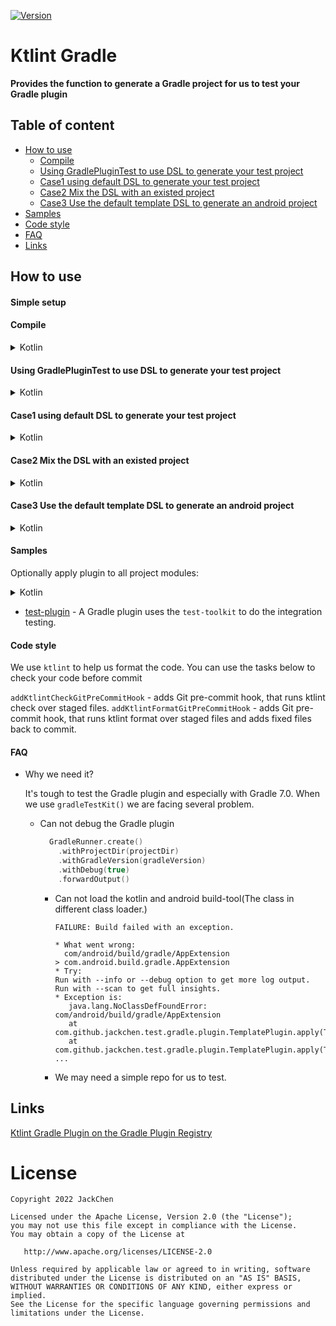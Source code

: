 [![Version](https://img.shields.io/maven-central/v/io.github.jackchen365/gradle-test-toolkit)](https://search.maven.org/artifact/io.github.jackchen365/gradle-test-toolkit)

# Ktlint Gradle

**Provides the function to generate a Gradle project for us to test your Gradle plugin**

## Table of content

- [How to use](#how-to-use)
    - [Compile](#Compile)
    - [Using GradlePluginTest to use DSL to generate your test project](#using-gradleplugintest-to-use-dsl-to-generate-your-test-project)
    - [Case1 using default DSL to generate your test project](#case1-using-default-dsl-to-generate-your-test-project)
    - [Case2 Mix the DSL with an existed project](#case2-mix-the-dsl-with-an-existed-project)
    - [Case3 Use the default template DSL to generate an android project](#case3-use-the-default-template-dsl-to-generate-an-android-project)
- [Samples](#samples)
- [Code style](#Code-style)
- [FAQ](#faq)
- [Links](#links)

## How to use

#### Simple setup

#### Compile

<details>
<summary>Kotlin</summary>

```kotlin
repositories {
    mavenCentral()
}
dependencies {
    testImplementation("io.github.jackchen365:gradle-test-toolkit:$latest_version")
}
```

</details>

#### Using GradlePluginTest to use DSL to generate your test project

<details>
<summary>Kotlin</summary>

```kotlin
class TemplatePluginTest : GradlePluginTest() {
    private fun testProjectSetup(closure: TemplatePluginTest.() -> Unit) {
        kotlinAndroidTemplate {
            template {
                plugins {
                    id("com.test.plugin").version(File("../VERSION_CURRENT.txt").readText().trim())
                }
                dependencies {
                    implementation("androidx.core:core-ktx:1.7.0")
                    implementation("androidx.appcompat:appcompat:1.4.1")
                }
            }
        }
        TemplatePluginTest().apply(closure)
    }

    @Test
    fun buildTest() {
        testProjectSetup {
            build(":app:prebuild") {
                Assertions.assertEquals(TaskOutcome.SUCCESS, task(":app:prebuild")?.outcome)
            }
            build(":app:lint") {
                Assertions.assertEquals(TaskOutcome.FAILED, task(":app:lint")?.outcome)
            }
        }
    }
}

```

</details>

#### Case1 using default DSL to generate your test project

<details>
<summary>Kotlin</summary>

```kotlin
androidProject {
    module("app") {
        sourceDir("com.test") {
            file("Main.kt") {
                """
                fun main(){
                    println("Hello world")
                }
                """.trimIndent()
            }
        }
    }
    settingGradle {
        """
        pluginManagement {
            repositories {
                gradlePluginPortal()
                google()
                mavenCentral()
            }
        }
        """.trimIndent()
    }
    gradleProperties { "android.useAndroidX=true" }
}
```

</details>

#### Case2 Mix the DSL with an existed project

<details>
<summary>Kotlin</summary>

```kotlin

androidProject("src/test/inputs/test-app") {
    module("app") {
        kotlinSourceDir("test") {
            file("Main.kt") {
                """
                fun main(){
                    println("Hello world")
                }
                """.trimIndent()
            }
        }
    }
}
Assertions.assertTrue(File(projectDir, "app/src/main/kotlin/test/Main.kt").exists())
Assertions.assertTrue(File(projectDir, "app/build.gradle").exists())

```

</details>

#### Case3 Use the default template DSL to generate an android project

<details>
<summary>Kotlin</summary>

```kotlin

androidTemplateKts {
    template {
        `package` {
            name = "test-app"
            packageName = "com.android.test"
        }
        build {
            targetSdk = 31
            targetSdk = 31
            minSdk = 21
        }
        properties {
            property("android.useAndroidX=true")
        }
        repositories {
            repo("google()")
            repo("mavenCentral()")
        }
        plugins {
            id("com.android.application").version(androidVersion())
            id("org.jetbrains.kotlin.android").version(kotlinVersion())
        }
        dependencies {
            implementation("androidx.core:core-ktx:1.7.0")
            implementation("androidx.appcompat:appcompat:1.4.1")
        }
    }
}

```

</details>

#### Samples

Optionally apply plugin to all project modules:
<details>
<summary>Kotlin</summary>

```kotlin
class TemplatePluginTest : GradlePluginTest() {

    private fun testProjectSetup(closure: TemplatePluginTest.() -> Unit) {
        kotlinAndroidTemplate {
            template {
                plugins {
                    id("com.test.plugin").version(File("../VERSION_CURRENT.txt").readText().trim())
                }
                dependencies {
                    implementation("androidx.core:core-ktx:1.7.0")
                    implementation("androidx.appcompat:appcompat:1.4.1")
                }
            }
        }
        TemplatePluginTest().apply(closure)
    }

    @Test
    fun buildTest() {
        testProjectSetup {
            build(":app:processDebugResources") {
                Assertions.assertEquals(TaskOutcome.SUCCESS, task(":app:processDebugResources")?.outcome)
            }
            build("compileDebugJavaWithJavac") {
                Assertions.assertEquals(TaskOutcome.SUCCESS, task(":app:compileDebugJavaWithJavac")?.outcome)
            }
        }
    }
}
```

</details>

- [test-plugin](/test-plugin) - A Gradle plugin uses the `test-toolkit` to do the integration testing.

#### Code style

We use `ktlint` to help us format the code. You can use the tasks below to check your code before commit

`addKtlintCheckGitPreCommitHook` - adds Git pre-commit hook, that runs ktlint check over staged files.
`addKtlintFormatGitPreCommitHook` - adds Git pre-commit hook, that runs ktlint format over staged files and adds fixed
files back to commit.

#### FAQ

* Why we need it?

  It's tough to test the Gradle plugin and especially with Gradle 7.0. When we use `gradleTestKit()` we are facing
  several problem.
    * Can not debug the Gradle plugin
      ```kotlin
        GradleRunner.create()
          .withProjectDir(projectDir)
          .withGradleVersion(gradleVersion)
          .withDebug(true)
          .forwardOutput()
      ```
        * Can not load the kotlin and android build-tool(The class in different class loader.)

          ```
          FAILURE: Build failed with an exception.
  
          * What went wrong:
            com/android/build/gradle/AppExtension
          > com.android.build.gradle.AppExtension
          * Try:
          Run with --info or --debug option to get more log output. Run with --scan to get full insights.
          * Exception is:
             java.lang.NoClassDefFoundError: com/android/build/gradle/AppExtension
             at com.github.jackchen.test.gradle.plugin.TemplatePlugin.apply(TemplatePlugin.kt:15)
             at com.github.jackchen.test.gradle.plugin.TemplatePlugin.apply(TemplatePlugin.kt:7)
          ...
          ```
        * We may need a simple repo for us to test.

## Links

[Ktlint Gradle Plugin on the Gradle Plugin Registry](https://plugins.gradle.org/plugin/org.jlleitschuh.gradle.ktlint)


# License
```
Copyright 2022 JackChen

Licensed under the Apache License, Version 2.0 (the "License");
you may not use this file except in compliance with the License.
You may obtain a copy of the License at

   http://www.apache.org/licenses/LICENSE-2.0

Unless required by applicable law or agreed to in writing, software
distributed under the License is distributed on an "AS IS" BASIS,
WITHOUT WARRANTIES OR CONDITIONS OF ANY KIND, either express or implied.
See the License for the specific language governing permissions and
limitations under the License.
```
